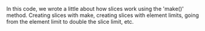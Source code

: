 In this code, we wrote a little about how slices work using the 'make()' method. Creating slices with make, creating slices with element limits, going from the element limit to double the slice limit, etc.